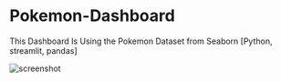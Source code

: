 # Pokemon-Dashboard
This Dashboard Is Using the Pokemon Dataset from Seaborn  [Python, streamlit, pandas]

![screenshot](https://github.com/AbdullahELyamany/Pokemon-Dashboard/assets/124623013/cfa76544-d981-41bb-b8d1-82bc4e690567)

